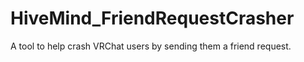 # HiveMind_FriendRequestCrasher
 A tool to help crash VRChat users by sending them a friend request.
